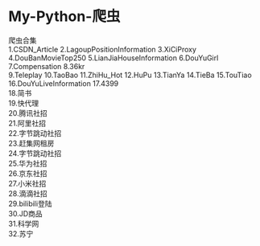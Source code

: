 # My-Python-爬虫
爬虫合集  
1.CSDN_Article
2.LagoupPositionInformation
3.XiCiProxy
4.DouBanMovieTop250
5.LianJiaHouseInformation
6.DouYuGirl
7.Compensation
8.36kr  
9.Teleplay
10.TaoBao
11.ZhiHu_Hot
12.HuPu
13.TianYa
14.TieBa
15.TouTiao
16.DouYuLiveInformation
17.4399  
18.简书  
19.快代理  
20.腾讯社招  
21.阿里社招  
22.字节跳动社招  
23.赶集网租房  
24.字节跳动社招  
25.华为社招  
26.京东社招  
27.小米社招  
28.滴滴社招  
29.bilibili登陆  
30.JD商品  
31.科学网  
32.苏宁  



